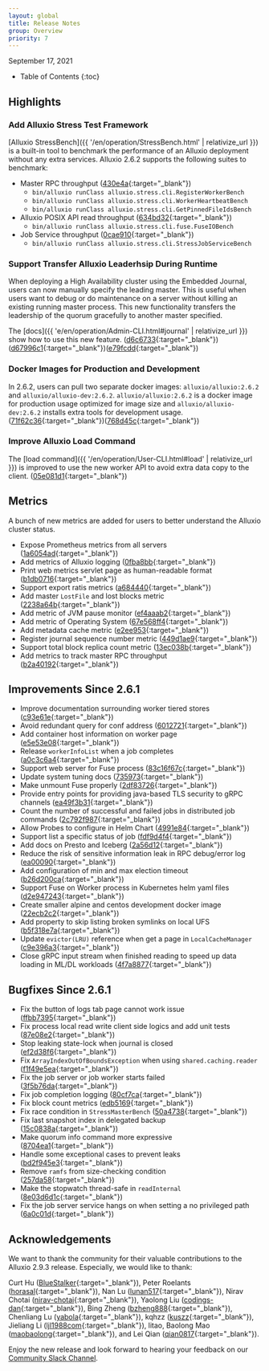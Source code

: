 ```yaml
---
layout: global
title: Release Notes
group: Overview
priority: 7
---
```


September 17, 2021

* Table of Contents
{:toc}

## Highlights

### Add Alluxio Stress Test Framework

[Alluxio StressBench]({{ '/en/operation/StressBench.html' | relativize_url }}) is a built-in tool to benchmark the performance of an Alluxio deployment without any extra services. Alluxio 2.6.2 supports the following suites to benchmark: 
* Master RPC throughput ([430e4a](https://github.com/Alluxio/alluxio/commit/430e4a8df3cf99ed03cf4a050c7064d550b2c0ad){:target="_blank"})
    * `bin/alluxio runClass alluxio.stress.cli.RegisterWorkerBench`
    * `bin/alluxio runClass alluxio.stress.cli.WorkerHeartbeatBench`
    * `bin/alluxio runClass alluxio.stress.cli.GetPinnedFileIdsBench`
* Alluxio POSIX API read throughput ([634bd32](https://github.com/Alluxio/alluxio/commit/634bd32d1f589c91e58578f931b5abbeb8fcd348){:target="_blank"})
    * `bin/alluxio runClass alluxio.stress.cli.fuse.FuseIOBench`
* Job Service throughput ([0cae910](https://github.com/Alluxio/alluxio/commit/f0cae91086e904d75f103a5edde50108dd5905a9){:target="_blank"}) 
    * `bin/alluxio runClass alluxio.stress.cli.StressJobServiceBench`

### Support Transfer Alluxio Leaderhsip During Runtime

When deploying a High Availability cluster using the Embedded Journal, users can now manually specify the leading master. This is useful when users want to debug or do maintenance on a server without killing an existing running master process. This new functionality transfers the leadership of the quorum gracefully to another master specified. 

The [docs]({{ 'e/en/operation/Admin-CLI.html#journal' | relativize_url }}) show how to use this new feature. ([d6c6733](https://github.com/Alluxio/alluxio/commit/d6c673323348b3ff3c1951d1d7c9a0d4071d69ff){:target="_blank"})([d67996c1](https://github.com/Alluxio/alluxio/commit/d67996c142b54a0e8ae6ebbbc01fc96a1c9efc73){:target="_blank"})([e79fcdd](https://github.com/Alluxio/alluxio/commit/e79fcddf8739faeda15365be99f508873278a7cb){:target="_blank"})

### Docker Images for Production and Development

In 2.6.2, users can pull  two separate docker images: `alluxio/alluxio:2.6.2` and `alluxio/alluxio-dev:2.6.2`. `alluxio/alluxio:2.6.2` is a docker image for production usage optimized for image size and `alluxio/alluxio-dev:2.6.2` installs extra tools for development usage. ([71f62c36](https://github.com/Alluxio/alluxio/commit/71f62c369e3dafd0fd910dd8762eec02da4c1d30){:target="_blank"})([768d45c](https://github.com/Alluxio/alluxio/commit/768d45c2984e83639bf85ce76abf2f51f180b7ab){:target="_blank"})

### Improve Alluxio Load Command

The [load command]({{ '/en/operation/User-CLI.html#load' | relativize_url }}) is improved to use the new worker API to avoid extra data copy to the client. ([05e081d1](https://github.com/Alluxio/alluxio/commit/05e081d15c0a98ac9939b9301f6f771652d6ab9){:target="_blank"})

## Metrics
A bunch of new metrics are added for users to better understand the Alluxio cluster status.
* Expose Prometheus metrics from all servers ([1a6054ad](https://github.com/Alluxio/alluxio/commit/1a6054ad8178d1ff8765949c0879f571d7e63d5c){:target="_blank"})
* Add metrics of Alluxio logging ([0fba8bb](https://github.com/Alluxio/alluxio/commit/0fba8bb168b10ab5cd8b9d15e8300687e708ad12){:target="_blank"})
* Print web metrics servlet page as human-readable format ([b1db0716](https://github.com/Alluxio/alluxio/commit/b1db0716971c094300d4d4157746630f4db9138e){:target="_blank"})
* Support export ratis metrics ([a684440](https://github.com/Alluxio/alluxio/commit/a684440b9cbfb911b82e43abdaa9759c22218477){:target="_blank"})
* Add master `LostFile` and lost blocks metric ([2238a64b](https://github.com/Alluxio/alluxio/commit/2238a64b5c42e9819c6235b654cf2a2cb455b4d7){:target="_blank"})
* Add metric of JVM pause monitor ([ef4aaab2](https://github.com/Alluxio/alluxio/commit/ef4aaab265c8d309f3a67e9d946bd9fa5cc72e05){:target="_blank"})
* Add metric of Operating System ([67e568ff4](https://github.com/Alluxio/alluxio/commit/67e568ff4cc773b001d564200f4d8e968af5fb2d){:target="_blank"})
* Add metadata cache metric ([e2ee953](https://github.com/Alluxio/alluxio/commit/e2ee95319076ba22eab88c04feb1dd8c39aa0666){:target="_blank"})
* Register journal sequence number metric ([449d1ae9](https://github.com/Alluxio/alluxio/commit/449d1ae93fe3d9e22cb9aad30fba277c8db8ba85){:target="_blank"})
* Support total block replica count metric ([13ec038b](https://github.com/Alluxio/alluxio/commit/13ec038b5a1e1feee05449cb759e7f9a08444ffb){:target="_blank"})
* Add metrics to track master RPC throughput ([b2a40192](https://github.com/Alluxio/alluxio/commit/b2a4019276980c456a76d1692b77aee61820b0d4){:target="_blank"})

## Improvements Since 2.6.1
* Improve documentation surrounding worker tiered stores ([c93e61e](https://github.com/Alluxio/alluxio/commit/c93e61e3c4c432a4f23dd9171725e5e2194e7bea){:target="_blank"})
* Avoid redundant query for conf address ([6012721](https://github.com/Alluxio/alluxio/commit/601272157bf8558c2e9bf0315ba10a3815e585b6){:target="_blank"})
* Add container host information on worker page ([e5e53e08](https://github.com/Alluxio/alluxio/commit/e5e53e08600764843a78a0b4d9ea2bc4f5110471){:target="_blank"})
* Release `workerInfoList` when a job completes ([a0c3c6a4](https://github.com/Alluxio/alluxio/commit/a0c3c6a49a3940b51411219ab3a5f3da025a2556){:target="_blank"})
* Support web server for Fuse process ([83c16f67c](https://github.com/Alluxio/alluxio/commit/83c16f67c04c854ba731a638be989154d9885925){:target="_blank"})
* Update system tuning docs ([735973](https://github.com/Alluxio/alluxio/commit/73597322ee4b19e5b83d51cedc4162ecf9ef236e){:target="_blank"})
* Make unmount Fuse properly ([2df83726](https://github.com/Alluxio/alluxio/commit/2df837261962fccd2c5816d7821c6341ef23f81d){:target="_blank"})
* Provide entry points for providing java-based TLS security to gRPC channels ([ea49f3b31](https://github.com/Alluxio/alluxio/commit/ea49f3b31da42de16c6777573c31a2c4b7e9b73b){:target="_blank"})
* Count the number of successful and failed jobs in distributed job commands ([2c792f987](https://github.com/Alluxio/alluxio/commit/2c792f987193cfa89d4c3798c898e942b7b85185){:target="_blank"})
* Allow Probes to configure in Helm Chart ([4991e84](https://github.com/Alluxio/alluxio/commit/4991e849fe6b14e32aa9ec4a119c5919272ada9f){:target="_blank"})
* Support list a specific status of job ([fdf9d4f4](https://github.com/Alluxio/alluxio/commit/fdf9d4f408dc93f7ddcbf2f85cffed85e7d7951b){:target="_blank"})
* Add docs on Presto and Iceberg ([2a56d12](https://github.com/Alluxio/alluxio/commit/2a56d12759e4e1eada57ea87525cfb0946569b42){:target="_blank"})
* Reduce the risk of sensitive information leak in RPC debug/error log ([ea00090](https://github.com/Alluxio/alluxio/commit/ea000903cf998b491e86d1a89463e5f681d0b339){:target="_blank"})
* Add configuration of min and max election timeout ([b26d200ca](https://github.com/Alluxio/alluxio/commit/b26d200ca1500a67d184842bb30e05af25c6c949){:target="_blank"})
* Support Fuse on Worker process in Kubernetes helm yaml files ([d2e947243](https://github.com/Alluxio/alluxio/commit/d2e9472438057146216374b46ece361c9acd4723){:target="_blank"})
* Create smaller alpine and centos development docker image ([22ecb2c2](https://github.com/Alluxio/alluxio/commit/22ecb2c2aa7764191588720945571934d410c568){:target="_blank"})
* Add property to skip listing broken symlinks on local UFS ([b5f318e7a](https://github.com/Alluxio/alluxio/commit/b5f318e7ac1cfb3effc73c285f500de29c10acdb){:target="_blank"})
* Update `evictor(LRU)` reference when get a page in `LocalCacheManager` ([c9e396a3](https://github.com/Alluxio/alluxio/commit/c9e396a3ca8945aad80a1cc026858972755675e0){:target="_blank"})
* Close gRPC input stream when finished reading to speed up data loading in ML/DL workloads ([4f7a8877](){:target="_blank"})

## Bugfixes Since 2.6.1
* Fix the button of logs tab page cannot work issue ([ffbb7395](https://github.com/Alluxio/alluxio/commit/ffbb7395b8382db56eb69b82ad227506d8290d88){:target="_blank"})
* Fix process local read write client side logics and add unit tests ([87e08e2](https://github.com/Alluxio/alluxio/commit/87e08e27f8e875bd57f2b3a01502beafc50058b5){:target="_blank"})
* Stop leaking state-lock when journal is closed ([ef2d38f6](https://github.com/Alluxio/alluxio/commit/fef2d38f6f27ee9fb02f035c383ef9db74f7fcc8){:target="_blank"})
* Fix `ArrayIndexOutOfBoundsException` when using `shared.caching.reader` ([f1f49e5ea](https://github.com/Alluxio/alluxio/commit/f1f49e5eadd1b764d255645d8a99d20c0c1c9f87){:target="_blank"})
* Fix the job server or job worker starts failed ([3f5b76da](https://github.com/Alluxio/alluxio/commit/3f5b76da926fe3ef76e5f5b7e78a4dd2d8eb091a){:target="_blank"})
* Fix job completion logging ([80cf7ca](https://github.com/Alluxio/alluxio/commit/80cf7ca85c9cc5fb198edd0c21af74d90610e533){:target="_blank"})
* Fix block count metrics ([edb5169](https://github.com/Alluxio/alluxio/commit/edb51690fc3f9f7b0f768e0205fb4036c3bec79c){:target="_blank"})
* Fix race condition in `StressMasterBench` ([50a4738](https://github.com/Alluxio/alluxio/commit/50a473819893349d09cafe62f0bdd8f84819219e){:target="_blank"})
* Fix last snapshot index in delegated backup ([15c0838a](https://github.com/Alluxio/alluxio/commit/15c0838aeb1eb1236223ec0d59854e3e97acc24d){:target="_blank"})
* Make quorum info command more expressive ([8704ea1](https://github.com/Alluxio/alluxio/commit/8704ea1481c62abfdc6e3e66d89feb2709ceda9e){:target="_blank"})
* Handle some exceptional cases to prevent leaks ([bd2f945e3](https://github.com/Alluxio/alluxio/commit/bd2f945e3e9b5da0b3c2cd469fc25f2adc190687){:target="_blank"})
* Remove `ramfs` from size-checking condition ([257da58](https://github.com/Alluxio/alluxio/commit/257da5887ffe441bbd4e742765a5f229b556d5e8){:target="_blank"})
* Make the stopwatch thread-safe in `readInternal` ([8e03d6d1c](https://github.com/Alluxio/alluxio/commit/8e03d6d1c7a7cbfa1e45cfd0afddaf86a9b307ea){:target="_blank"})
* Fix the job server service hangs on when setting a no privileged path ([6a0c01d](https://github.com/Alluxio/alluxio/commit/6a0c01d85971a5c294b343151702761fba71075b){:target="_blank"})

## Acknowledgements

We want to thank the community for their valuable contributions to the Alluxio 2.9.3 release. Especially, we would like to thank:

Curt Hu ([BlueStalker](https://github.com/BlueStalker){:target="_blank"}),
Peter Roelants ([horasal](https://github.com/horasal){:target="_blank"}),
Nan Lu ([lunan517](https://github.com/lunan517){:target="_blank"}),
Nirav Chotai ([nirav-chotai](https://github.com/nirav-chotai){:target="_blank"}),
Yaolong Liu ([codings-dan](https://github.com/codings-dan){:target="_blank"}),
Bing Zheng ([bzheng888](https://github.com/bzheng888){:target="_blank"}),
Chenliang Lu ([yabola](https://github.com/yabola){:target="_blank"}), 
kqhzz ([kuszz](https://github.com/kuszz){:target="_blank"}),
Jieliang Li ([ljl1988com](https://github.com/ljl1988com){:target="_blank"}), 
litao,
Baolong Mao ([maobaolong](https://github.com/maobaolong){:target="_blank"}),
and Lei Qian ([qian0817](https://github.com/qian0817){:target="_blank"}).

Enjoy the new release and look forward to hearing your feedback on our [Community Slack Channel](https://alluxio.io/slack).